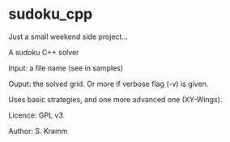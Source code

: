 # sudoku_cpp

Just a small weekend side project...

A sudoku C++ solver

Input: a file name (see in samples)

Ouput: the solved grid. Or more if verbose flag (-v) is given.

Uses basic strategies, and one more advanced one (XY-Wings).

Licence: GPL v3

Author: S. Kramm
